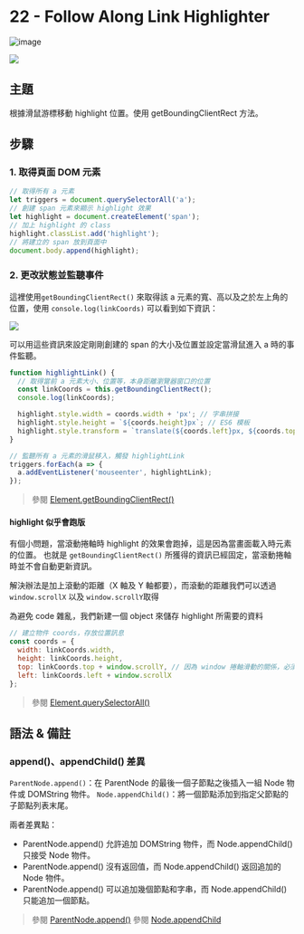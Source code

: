# 22 - Follow Along Link Highlighter

![image](https://img.shields.io/badge/JavaScript-exercise-F0DB4F.svg)

![](https://images2.imgbox.com/5b/60/8AV6p1Ed_o.jpg)

## 主題

根據滑鼠游標移動 highlight 位置。使用 getBoundingClientRect 方法。

## 步驟

### 1. 取得頁面 DOM 元素

```js
// 取得所有 a 元素
let triggers = document.querySelectorAll('a');
// 創建 span 元素來顯示 highlight 效果
let highlight = document.createElement('span');
// 加上 highlight 的 class
highlight.classList.add('highlight');
// 將建立的 span 放到頁面中
document.body.append(highlight);
```

### 2. 更改狀態並監聽事件

這裡使用`getBoundingClientRect()` 來取得該 a 元素的寬、高以及之於左上角的位置，使用 `console.log(linkCoords)` 可以看到如下資訊：

![](https://images2.imgbox.com/c3/4c/6N7KwPxA_o.jpg)

可以用這些資訊來設定剛剛創建的 span 的大小及位置並設定當滑鼠進入 a 時的事件監聽。

```js
function highlightLink() {
  // 取得當前 a 元素大小、位置等，本身距離瀏覽器窗口的位置
  const linkCoords = this.getBoundingClientRect();
  console.log(linkCoords);

  highlight.style.width = coords.width + 'px'; // 字串拼接
  highlight.style.height = `${coords.height}px`; // ES6 模板
  highlight.style.transform = `translate(${coords.left}px, ${coords.top}px)`;
}

// 監聽所有 a 元素的滑鼠移入，觸發 highlightLink
triggers.forEach(a => {
  a.addEventListener('mouseenter', highlightLink);
});
```

> 參閱 [Element.getBoundingClientRect()](https://developer.mozilla.org/zh-CN/docs/Web/API/Element/getBoundingClientRect)

#### highlight 似乎會跑版

有個小問題，當滾動捲軸時 highlight 的效果會跑掉，這是因為當畫面載入時元素的位置。
也就是 `getBoundingClientRect()` 所獲得的資訊已經固定，當滾動捲軸時並不會自動更新資訊。

解決辦法是加上滾動的距離（X 軸及 Y 軸都要），而滾動的距離我們可以透過 `window.scrollX` 以及 `window.scrollY`取得

為避免 code 雜亂，我們新建一個 object 來儲存 highlight 所需要的資料

```js
// 建立物件 coords，存放位置訊息
const coords = {
  width: linkCoords.width,
  height: linkCoords.height,
  top: linkCoords.top + window.scrollY, // 因為 window 捲軸滑動的關係，必須加上 scroll 移動值。
  left: linkCoords.left + window.scrollX
};
```

> 參閱 [Element.querySelectorAll()](https://developer.mozilla.org/zh-CN/docs/Web/API/Element/querySelectorAll)

## 語法 & 備註

### append()、appendChild() 差異

`ParentNode.append()`：在 ParentNode 的最後一個子節點之後插入一組 Node 物件或 DOMString 物件。
`Node.appendChild()`：將一個節點添加到指定父節點的子節點列表末尾。

兩者差異點：

- ParentNode.append() 允許追加 DOMString 物件，而 Node.appendChild() 只接受 Node 物件。
- ParentNode.append() 沒有返回值，而 Node.appendChild() 返回追加的 Node 物件。
- ParentNode.append() 可以追加幾個節點和字串，而 Node.appendChild() 只能追加一個節點。

> 參閱 [ParentNode.append()](https://developer.mozilla.org/zh-CN/docs/Web/API/ParentNode/append)
> 參閱 [Node.appendChild](https://developer.mozilla.org/zh-CN/docs/Web/API/Node/appendChild)
